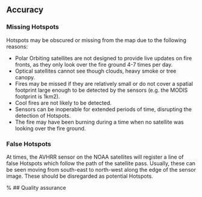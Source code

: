## Accuracy

### Missing Hotspots

Hotspots may be obscured or missing from the map due to the following reasons:

* Polar Orbiting satellites are not designed to provide live updates on fire fronts, as they only look over the fire ground 4-7 times per day.
* Optical satellites cannot see though clouds, heavy smoke or tree canopy.  
* Fires may be missed if they are relatively small or do not cover a spatial footprint large enough to be detected by the sensors (e.g. the MODIS footprint is 1km2).  
* Cool fires are not likely to be detected.  
* Sensors can be inoperable for extended periods of time, disrupting the detection of Hotspots.  
* The fire may have been burning during a time when no satellite was looking over the fire ground.  

### False Hotspots

At times, the AVHRR sensor on the NOAA satellites will register a line of false Hotspots which follow the path of the satellite pass. Usually, these can be seen moving from south-east to north-west along the edge of the sensor image. These should be disregarded as potential Hotspots.

% ## Quality assurance

